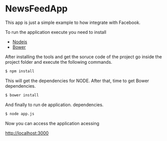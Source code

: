 # NewsFeedApp

This app is just a simple example to how integrate with Facebook.

To run the application execute you need to install 
* [Nodejs](https://nodejs.org)
* [Bower](http://bower.io/)

After installing the tools and get the soruce code of the project go inside the project folder and execute the following commands.

```sh
$ npm install
```
This will get the dependencies for NODE. After that, time to get Bower dependencies.
```sh
$ bower install
```
And finally to run de application.
dependencies.
```sh
$ node app.js
```

Now you can access the application acessing 

[http://localhost:3000](http://localhost:3000)